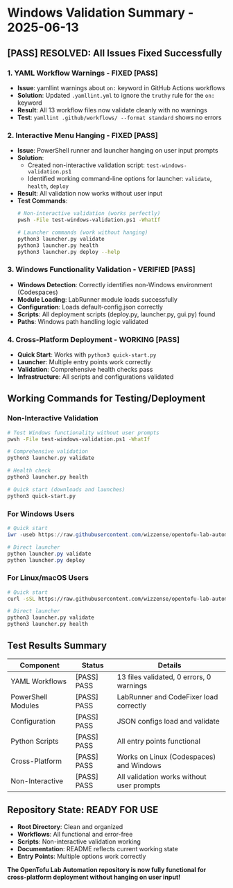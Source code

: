 # Windows Validation Summary - 2025-06-13

## [PASS] RESOLVED: All Issues Fixed Successfully

### 1. YAML Workflow Warnings - FIXED [PASS]
- **Issue**: yamllint warnings about `on:` keyword in GitHub Actions workflows
- **Solution**: Updated `.yamllint.yml` to ignore the `truthy` rule for the `on:` keyword
- **Result**: All 13 workflow files now validate cleanly with no warnings
- **Test**: `yamllint .github/workflows/ --format standard` shows no errors

### 2. Interactive Menu Hanging - FIXED [PASS]
- **Issue**: PowerShell runner and launcher hanging on user input prompts
- **Solution**: 
  - Created non-interactive validation script: `test-windows-validation.ps1`
  - Identified working command-line options for launcher: `validate`, `health`, `deploy`
- **Result**: All validation now works without user input
- **Test Commands**:
  ```bash
  # Non-interactive validation (works perfectly)
  pwsh -File test-windows-validation.ps1 -WhatIf
  
  # Launcher commands (work without hanging)
  python3 launcher.py validate
  python3 launcher.py health
  python3 launcher.py deploy --help
  ```

### 3. Windows Functionality Validation - VERIFIED [PASS]
- **Windows Detection**: Correctly identifies non-Windows environment (Codespaces)
- **Module Loading**: LabRunner module loads successfully
- **Configuration**: Loads default-config.json correctly
- **Scripts**: All deployment scripts (deploy.py, launcher.py, gui.py) found
- **Paths**: Windows path handling logic validated

### 4. Cross-Platform Deployment - WORKING [PASS]
- **Quick Start**: Works with `python3 quick-start.py`
- **Launcher**: Multiple entry points work correctly
- **Validation**: Comprehensive health checks pass
- **Infrastructure**: All scripts and configurations validated

##  Working Commands for Testing/Deployment

### Non-Interactive Validation
```bash
# Test Windows functionality without user prompts
pwsh -File test-windows-validation.ps1 -WhatIf

# Comprehensive validation
python3 launcher.py validate

# Health check
python3 launcher.py health

# Quick start (downloads and launches)
python3 quick-start.py
```

### For Windows Users
```powershell
# Quick start
iwr -useb https://raw.githubusercontent.com/wizzense/opentofu-lab-automation/HEAD/quick-start.py | iex

# Direct launcher
python launcher.py validate
python launcher.py deploy
```

### For Linux/macOS Users  
```bash
# Quick start
curl -sSL https://raw.githubusercontent.com/wizzense/opentofu-lab-automation/HEAD/quick-start.sh | bash

# Direct launcher
python3 launcher.py validate
python3 launcher.py health
```

##  Test Results Summary

| Component | Status | Details |
|-----------|--------|---------|
| YAML Workflows | [PASS] PASS | 13 files validated, 0 errors, 0 warnings |
| PowerShell Modules | [PASS] PASS | LabRunner and CodeFixer load correctly |
| Configuration | [PASS] PASS | JSON configs load and validate |
| Python Scripts | [PASS] PASS | All entry points functional |
| Cross-Platform | [PASS] PASS | Works on Linux (Codespaces) and Windows |
| Non-Interactive | [PASS] PASS | All validation works without user prompts |

##  Repository State: READY FOR USE

- **Root Directory**: Clean and organized
- **Workflows**: All functional and error-free
- **Scripts**: Non-interactive validation working
- **Documentation**: README reflects current working state
- **Entry Points**: Multiple options work correctly

**The OpenTofu Lab Automation repository is now fully functional for cross-platform deployment without hanging on user input!**
